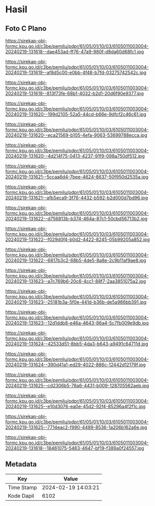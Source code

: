 # Hasil

## Foto C Plano

https://sirekap-obj-formc.kpu.go.id/c3be/pemilu/pdpr/61/05/01/10/03/6105011003004-20240219-131618--dae453ad-ff76-47a9-980f-d8da60d68fc1.jpg

https://sirekap-obj-formc.kpu.go.id/c3be/pemilu/pdpr/61/05/01/10/03/6105011003004-20240219-131619--af8d5c00-e0bb-4f48-b7fd-03275742542c.jpg

https://sirekap-obj-formc.kpu.go.id/c3be/pemilu/pdpr/61/05/01/10/03/6105011003004-20240219-131619--813f73fe-68b1-4032-b2d1-20d6f90e9377.jpg

https://sirekap-obj-formc.kpu.go.id/c3be/pemilu/pdpr/61/05/01/10/03/6105011003004-20240219-131620--199d2105-52a5-44cd-b66e-9dfcf2c46c61.jpg

https://sirekap-obj-formc.kpu.go.id/c3be/pemilu/pdpr/61/05/01/10/03/6105011003004-20240219-131620--eca21569-b105-4efa-9063-53699788ecca.jpg

https://sirekap-obj-formc.kpu.go.id/c3be/pemilu/pdpr/61/05/01/10/03/6105011003004-20240219-131620--4d214f75-0413-4237-91f9-098a750df512.jpg

https://sirekap-obj-formc.kpu.go.id/c3be/pemilu/pdpr/61/05/01/10/03/6105011003004-20240219-131621--5ccaa6d4-7bee-4624-8637-50f950d2535a.jpg

https://sirekap-obj-formc.kpu.go.id/c3be/pemilu/pdpr/61/05/01/10/03/6105011003004-20240219-131621--afb5eca9-3f76-4432-b592-b2d000d7bd96.jpg

https://sirekap-obj-formc.kpu.go.id/c3be/pemilu/pdpr/61/05/01/10/03/6105011003004-20240219-131622--d756813b-b374-464a-87c1-50cbd56713b2.jpg

https://sirekap-obj-formc.kpu.go.id/c3be/pemilu/pdpr/61/05/01/10/03/6105011003004-20240219-131622--f029d0f4-b0d2-4422-8245-05b99205a852.jpg

https://sirekap-obj-formc.kpu.go.id/c3be/pemilu/pdpr/61/05/01/10/03/6105011003004-20240219-131622--6817b3c2-68b5-4de5-8a8e-2c9b11af9ae8.jpg

https://sirekap-obj-formc.kpu.go.id/c3be/pemilu/pdpr/61/05/01/10/03/6105011003004-20240219-131623--a7c769b6-20c6-4cc1-88f7-2aa3851075a2.jpg

https://sirekap-obj-formc.kpu.go.id/c3be/pemilu/pdpr/61/05/01/10/03/6105011003004-20240219-131623--25181b3a-5f0e-441d-b36b-de5a986bb391.jpg

https://sirekap-obj-formc.kpu.go.id/c3be/pemilu/pdpr/61/05/01/10/03/6105011003004-20240219-131623--12d1ddb8-e46a-4643-86a4-5c7fb009e9db.jpg

https://sirekap-obj-formc.kpu.go.id/c3be/pemilu/pdpr/61/05/01/10/03/6105011003004-20240219-131624--42533d51-8bb5-4da3-b643-a9491c64711d.jpg

https://sirekap-obj-formc.kpu.go.id/c3be/pemilu/pdpr/61/05/01/10/03/6105011003004-20240219-131624--390d41a1-ed29-4022-886c-12442d12179f.jpg

https://sirekap-obj-formc.kpu.go.id/c3be/pemilu/pdpr/61/05/01/10/03/6105011003004-20240219-131625--cd2306b5-78a6-4431-b009-128705562aeb.jpg

https://sirekap-obj-formc.kpu.go.id/c3be/pemilu/pdpr/61/05/01/10/03/6105011003004-20240219-131625--e10d3076-ea0e-45d2-92f4-85296a4f2f1c.jpg

https://sirekap-obj-formc.kpu.go.id/c3be/pemilu/pdpr/61/05/01/10/03/6105011003004-20240219-131625--7714eac2-f990-4489-8536-1a206b162a6e.jpg

https://sirekap-obj-formc.kpu.go.id/c3be/pemilu/pdpr/61/05/01/10/03/6105011003004-20240219-131618--18461075-5463-4647-bf19-f389a0f24557.jpg


## Metadata

| Key        | Value               |
| ---------- | ------------------- |
| Time Stamp | 2024-02-19 14:03:21 |
| Kode Dapil | 6102                |



